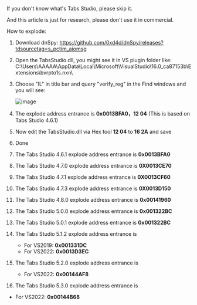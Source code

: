 If you don't know what's Tabs Studio, please skip it.

And this article is just for research, please don't use it in commercial.

How to explode: 

1. Download dnSpy: https://github.com/0xd4d/dnSpy/releases?tdsourcetag=s_pctim_aiomsg

2. Open the TabsStudio.dll, you might see it in VS plugin folder like:
   C:\Users\AAAAA\AppData\Local\Microsoft\VisualStudio\16.0_ca87153b\Extensions\bvrpto1s.nxn\

3. Choose "IL" in title bar and query "verify_reg" in the Find windows and you will see:

   ![image](https://github.com/icegull/TabsStudioExplode/blob/master/dnSpy.jpg)

4. The explode address entrance is **0x0013BFA0，12 04** (This is based on Tabs Studio 4.6.1)

5. Now edit the TabsStudio.dll via Hex tool **12 04** to **16 2A** and save

6. Done



1. The Tabs Studio 4.6.1 explode address entrance is **0x0013BFA0**
2. The Tabs Studio 4.7.0 explode address entrance is **0X0013CE70**
3. The Tabs Studio 4.7.1 explode address entrance is **0X0013CF60**
4. The Tabs Studio 4.7.3 explode address entrance is **0X0013D150**
5. The Tabs Studio 4.8.0 explode address entrance is **0x00141960**
6. The Tabs Studio 5.0.0 explode address entrance is **0x001322BC**
7. The Tabs Studio 5.0.1 explode address entrance is **0x001322BC**
8. The Tabs Studio 5.1.2 explode address entrance is
   - For VS2019: **0x001331DC**
   - For VS2022: **0x0013D3EC**
9. The Tabs Studio 5.2.0 explode address entrance is
   - For VS2022: **0x00144AF8**
10. The Tabs Studio 5.3.0 explode address entrance is
   - For VS2022: **0x00144B68**


